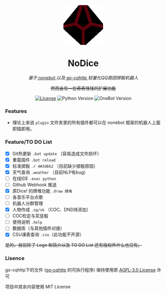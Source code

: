 <div align="center">
	<img width="128" src="docs/nodice.png" alt="logo"></br>

# NoDice
    
*基于[ nonebot ](https://github.com/nonebot/nonebot)以及[ go-cqhttp ](https://github.com/Mrs4s/go-cqhttp)轻量化QQ跑团掷骰机器人*

~~然而会有一些奇奇怪怪的扩展功能~~

[![License](https://img.shields.io/github/license/thereisnodice/nodice)](LICENSE)
![Python Version](https://img.shields.io/badge/python-3.7+-blue.svg)
![OneBot Version](https://img.shields.io/badge/OneBot-v11-black)

</div>

### Features

- 理论上来说 `plugin` 文件夹里的所有插件都可以在 nonebot 框架的机器人上面即插即用。

### Feature/TO DO List

- [x] Git热更新 `.bot update` （容易造成文件损坏）
- [x] 重载插件 `.bot reload`
- [x] 标准掷骰 `.r 4#3d6k2` （目前缺少掷骰原因）
- [x] 天气查询 `.weather` （目前NLP有bug）
- [ ] 在线IDE `.exec python`
- [ ] Github Webhook 推送
- [x] 原Dice! 的牌堆功能 `.draw 牌堆`
- [ ] 各音乐平台点歌
- [ ] 机器人分群管理
- [x] 人物作成 `.sg/sk` （COC、DND待添加）
- [ ] COC检定与奖惩骰
- [ ] 使用说明 `.help`
- [ ] 数据库（与其他插件对接）
- [x] CSU课表查询 `.csu`（此功能不开源）

~~是的，目前除了 Logo 和简介以及 TO DO List 还有版权外什么也没有。~~

### Lisence

go-cqhttp下的文件 ([go-cqhttp](https://github.com/Mrs4s/go-cqhttp) 的可执行程序) 保持使用原 [AGPL-3.0 License](https://github.com/Mrs4s/go-cqhttp/blob/master/LICENSE) 许可

项目中其余内容使用 MIT License